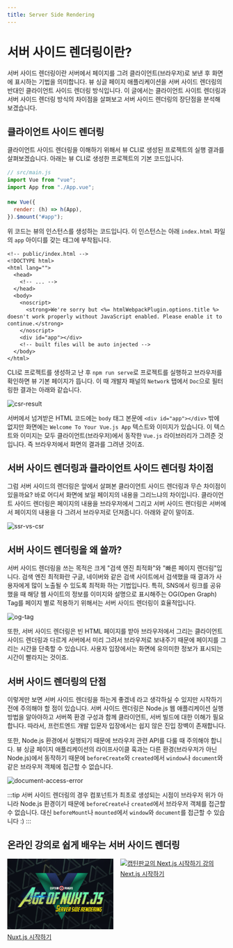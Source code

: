 ```yaml
---
title: Server Side Rendering
---
```


# 서버 사이드 렌더링이란?

서버 사이드 렌더링이란 서버에서 페이지를 그려 클라이언트(브라우저)로 보낸 후 화면에 표시하는 기법을 의미합니다. 뷰 싱글 페이지 애플리케이션을 서버 사이드 렌더링의 반대인 클라이언트 사이드 렌더링 방식입니다. 이 글에서는 클라이언트 사이트 렌더링과 서버 사이드 렌더링 방식의 차이점을 살펴보고 서버 사이드 렌더링의 장단점을 분석해 보겠습니다.

## 클라이언트 사이드 렌더링

클라이언트 사이드 렌더링을 이해하기 위해서 뷰 CLI로 생성된 프로젝트의 실행 결과를 살펴보겠습니다. 아래는 뷰 
CLI로 생성한 프로젝트의 기본 코드입니다.

```js
// src/main.js
import Vue from "vue";
import App from "./App.vue";

new Vue({
  render: (h) => h(App),
}).$mount("#app");
```

위 코드는 뷰의 인스턴스를 생성하는 코드입니다. 이 인스턴스는 아래 `index.html` 파일의 `app` 아이디를 갖는 태그에 부착됩니다.

```html{11}
<!-- public/index.html -->
<!DOCTYPE html>
<html lang="">
  <head>
    <!-- ... -->
  </head>
  <body>
    <noscript>
      <strong>We're sorry but <%= htmlWebpackPlugin.options.title %> doesn't work properly without JavaScript enabled. Please enable it to continue.</strong>
    </noscript>
    <div id="app"></div>
    <!-- built files will be auto injected -->
  </body>
</html>
```

CLI로 프로젝트를 생성하고 난 후 `npm run serve`로 프로젝트를 실행하고 브라우저를 확인하면 뷰 기본 페이지가 뜹니다. 이 때 개발자 패널의 `Network` 탭에서 `Doc`으로 필터링한 결과는 아래와 같습니다.

![csr-result](./images/csr-result.gif)

서버에서 넘겨받은 HTML 코드에는 `body` 태그 본문에 `<div id="app"></div>` 밖에 없지만 화면에는 
`Welcome To Your Vue.js App` 텍스트와 이미지가 있습니다. 이 텍스트와 이미지는 모두 클라이언트(브라우저)에서 동작한 `Vue.js` 라이브러리가 그려준 것입니다. 즉 브라우저에서 화면의 결과를 그려낸 것이죠.

## 서버 사이드 렌더링과 클라이언트 사이드 렌더링 차이점

그럼 서버 사이드의 렌더링은 앞에서 살펴본 클라이언트 사이드 렌더링과 무슨 차이점이 있을까요? 바로 어디서 화면에 보일 페이지의 내용을 그리느냐의 차이입니다. 클라이언트 사이드 렌더링은 페이지의 내용을 브라우저에서 그리고 서버 사이드 렌더링은 서버에서 페이지의 내용을 다 그려서 브라우저로 던져줍니다. 아래와 같이 말이죠.

![ssr-vs-csr](./images/ssr-vs-csr.png)

<!-- ## 서버 사이드 렌더링과 클라이언트 사이드 렌더링의 렌더링 절차 비교

SPA의 초기 화면 렌더링을 위해 브라우저가 진행해야 하는 일들

`/about` 이라는 페이지로 이동한다고 가정했을 때의 절차

- index.html 파일 다운로드
- Vue.js 애플리케이션 관련된 JS 라이브러리 모두 다운로드
- Vue.js 애플리케이션 초기화
- Vue Router 초기화 및 해당 페이지로 이동
- 화면에 표시하기 위한 REST API 데이터 요청 및 화면 구성
- Vue.js 템플릿의 내용을 사용자가 볼 수 있게 렌더링

SSR의 초기 화면 렌더링 절차

- ..

`hydration`이라는 작업을 거친 이후에는 SPA 처럼 동작하는 것이 Universal Mode의 특징

할 일 : [ ] 바탕화면 nuxt-img 폴더의 이미지 보고 위 섹션의 ssr 내용 정리 필요 -->

## 서버 사이드 렌더링을 왜 쓸까?

서버 사이드 렌더링을 쓰는 목적은 크게 "검색 엔진 최적화"와 "빠른 페이지 렌더링"입니다. 검색 엔진 최적화란 구글, 네이버와 같은 검색 사이트에서 검색했을 때 결과가 사용자에게 많이 노출될 수 있도록 최적화 하는 기법입니다. 특히, SNS에서 링크를 공유했을 때 해당 웹 사이트의 정보를 이미지와 설명으로 표시해주는 OG(Open Graph) Tag를 페이지 별로 적용하기 위해서는 서버 사이드 렌더링이 효율적입니다.

![og-tag](./images/og-tag.png)

또한, 서버 사이드 렌더링은 빈 HTML 페이지를 받아 브라우저에서 그리는 클라이언트 사이드 렌더링과 다르게 서버에서 미리 그려서 브라우저로 보내주기 때문에 페이지를 그리는 시간을 단축할 수 있습니다. 사용자 입장에서는 화면에 유의미한 정보가 표시되는 시간이 빨라지는 것이죠.

## 서버 사이드 렌더링의 단점

이렇게만 보면 서버 사이드 렌더링을 하는게 좋겠네 라고 생각하실 수 있지만 시작하기 전에 주의해야 할 점이 있습니다. 서버 사이드 렌더링은 Node.js 웹 애플리케이션 실행 방법을 알아야하고 서버쪽 환경 구성과 함께 클라이언트, 서버 빌드에 대한 이해가 필요합니다. 따라서, 프런트엔드 개발 입문자 입장에서는 쉽지 않은 진입 장벽이 존재합니다.

또한, Node.js 환경에서 실행되기 때문에 브라우저 관련 API를 다룰 때 주의해야 합니다. 뷰 싱글 페이지 애플리케이션의 라이프사이클 훅과는 다른 환경(브라우저가 아닌 Node.js)에서 동작하기 때문에 `beforeCreate`와 `created`에서 `window`나 `document`와 같은 브라우저 객체에 접근할 수 없습니다.

![document-access-error](./images/document-access-error.png)

:::tip
서버 사이드 렌더링의 경우 컴포넌트가 최초로 생성되는 시점이 브라우저 위가 아니라 Node.js 환경이기 때문에 `beforeCreate`나 `created`에서 브라우저 객체를 접근할 수 없습니다. 대신 `beforeMount`나 `mounted`에서 `window`와 `document`를 접근할 수 있습니다 :)
:::

## 온라인 강의로 쉽게 배우는 서버 사이드 렌더링

<div style="display: grid; gap: 24px 16px; grid-template-columns: repeat(2, minmax(0px, 1fr)); margin-top: 16px">
  <div>
    <a href="https://inf.run/UC26" target="_blank">
      <img src="./images/nuxt.png" alt="Nuxt 시작하기 인프런 온라인 강의" />
    </a>
    <a href="https://inf.run/UC26" target="_blank">
      <span style="display: block; margin-top: 4px">Nuxt.js 시작하기</span>
    </a>
  </div>
  <div>
    <a href="https://inf.run/eTqGZ" target="_blank">
      <img 
        src="https://joshua1988.github.io/images/posts/web/inflearn/age-of-next.png" 
        alt="캡틴판교의 Next.js 시작하기 강의"
      />
    </a>
    <a href="https://inf.run/eTqGZ" target="_blank">
      <span style="display: block; margin-top: 4px">Next.js 시작하기</span>
    </a>
  </div>
</div>

